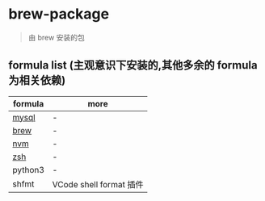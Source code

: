 # brew-package

> 由 brew 安装的包

## formula list (主观意识下安装的,其他多余的 formula 为相关依赖)

| formula             | more                    |
| ------------------- | ----------------------- |
| [mysql](./mysql.md) | -                       |
| [brew](./brew.md)   | -                       |
| [nvm](./nvm.md)     | -                       |
| [zsh](./nvm.md)     | -                       |
| python3             | -                       |
| shfmt               | VCode shell format 插件 |
